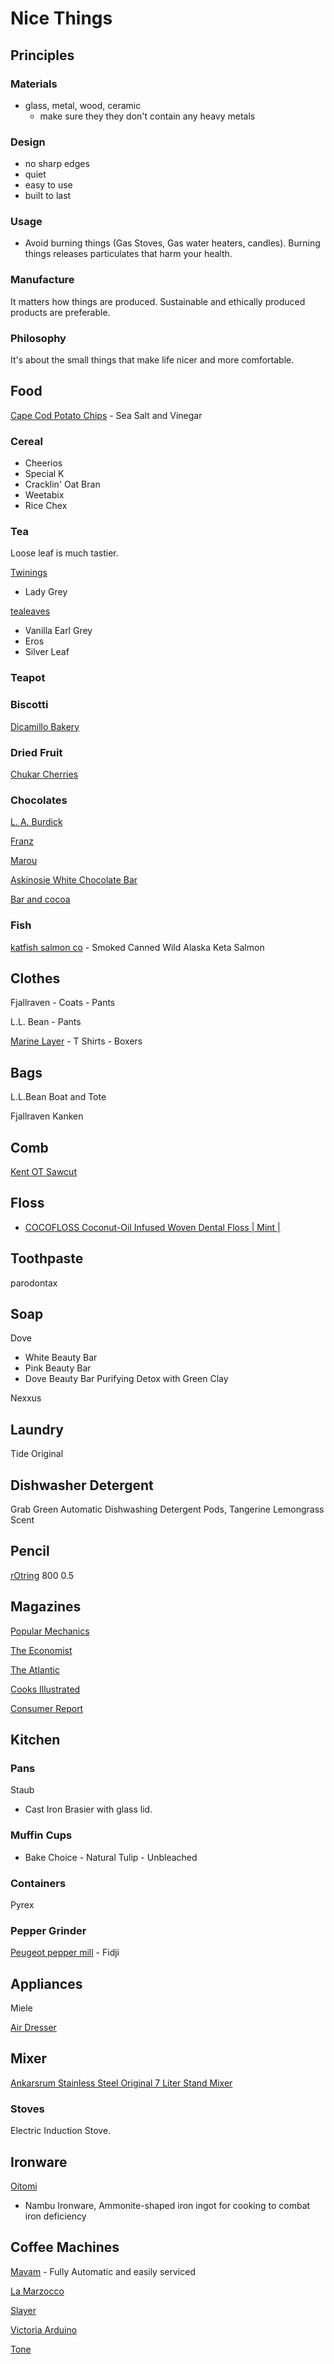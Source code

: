 # Nice Things

## Principles

### Materials

- glass, metal, wood, ceramic
    - make sure they they don't contain any heavy metals

### Design

- no sharp edges
- quiet
- easy to use
- built to last

### Usage

- Avoid burning things (Gas Stoves, Gas water heaters, candles). Burning things releases particulates that harm your health.

### Manufacture

It matters how things are produced. Sustainable and ethically produced products are preferable.

### Philosophy

It's about the small things that make life nicer and more comfortable.

## Food

[Cape Cod Potato Chips](https://www.capecodchips.com/)
    - Sea Salt and Vinegar

### Cereal

- Cheerios
- Special K
- Cracklin' Oat Bran
- Weetabix
- Rice Chex


### Tea

Loose leaf is much tastier.

[Twinings](https://twiningsusa.com/)

- Lady Grey

[tealeaves](https://www.tealeaves.com/)

- Vanilla Earl Grey
- Eros
- Silver Leaf

### Teapot


### Biscotti

[Dicamillo Bakery](https://www.dicamillobakery.com/)

### Dried Fruit

[Chukar Cherries](https://www.chukar.com/)

### Chocolates

[L. A. Burdick](https://www.burdickchocolate.com/)

[Franz](https://frans.com/)

[Marou](https://marouchocolate.com/)

[Askinosie White Chocolate Bar](https://askinosie.com/collections/white-chocolate-bars)

[Bar and cocoa](https://barandcocoa.com/)

### Fish

[katfish salmon co](www.katfishsalmonco.com)
    - Smoked Canned Wild Alaska Keta Salmon

## Clothes

Fjallraven
    - Coats
    - Pants

L.L. Bean
    - Pants

[Marine Layer](https://www.marinelayer.com/)
    - T Shirts
    - Boxers

## Bags

L.L.Bean Boat and Tote

Fjallraven Kanken

## Comb

[Kent OT Sawcut](https://kentbrushes.com/collections/handmade-combs)

## Floss

- [COCOFLOSS Coconut-Oil Infused Woven Dental Floss | Mint |](https://cocofloss.com/)

## Toothpaste

parodontax

## Soap

Dove

- White Beauty Bar
- Pink Beauty Bar
- Dove Beauty Bar Purifying Detox with Green Clay

Nexxus

## Laundry

Tide Original

## Dishwasher Detergent

Grab Green Automatic Dishwashing Detergent Pods, Tangerine Lemongrass Scent

## Pencil

[rOtring](https://www.rotring.com/) 800 0.5

## Magazines

[Popular Mechanics](https://www.popularmechanics.com/)

[The Economist](https://www.economist.com/)

[The Atlantic](https://www.theatlantic.com/)

[Cooks Illustrated](https://www.cooksillustrated.com/)

[Consumer Report](https://www.consumerreports.org/)


## Kitchen

### Pans

Staub 

- Cast Iron Brasier with glass lid.

### Muffin Cups

- Bake Choice - Natural Tulip - Unbleached

### Containers

Pyrex

### Pepper Grinder

[Peugeot pepper mill](https://us.peugeot-saveurs.com/en_us/pepper-mills)
    - Fidji

## Appliances

Miele

[Air Dresser](https://www.samsung.com/us/air-dresser)

## Mixer

[Ankarsrum Stainless Steel Original 7 Liter Stand Mixer](https://www.ankarsrum.com/us/)

### Stoves

Electric Induction Stove.

## Ironware

[Oitomi](https://oitomi.com/)
- Nambu Ironware, Ammonite-shaped iron ingot for cooking to combat iron deficiency

## Coffee Machines

[Mavam](https://www.mavamespresso.com/)
    - Fully Automatic and easily serviced

[La Marzocco](https://www.lamarzoccousa.com/)

[Slayer](https://slayerespresso.com/)

[Victoria Arduino](https://www.victoriaarduino.com/)

[Tone](https://tone-swiss.com/)